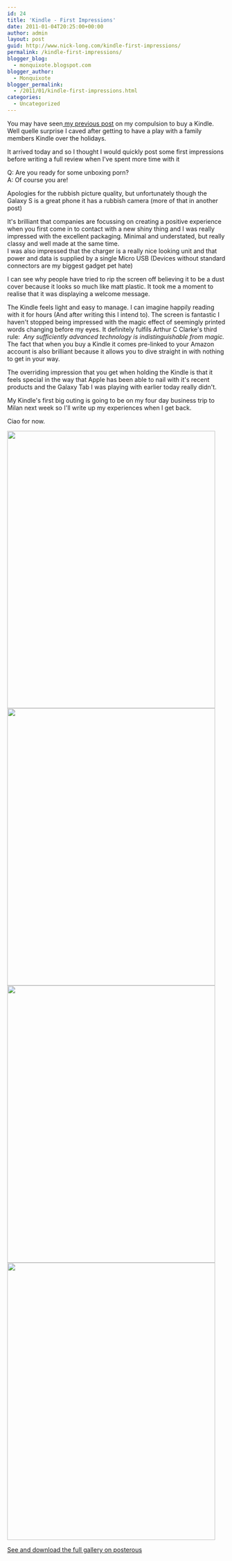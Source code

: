 ```yaml
---
id: 24
title: 'Kindle - First Impressions'
date: 2011-01-04T20:25:00+00:00
author: admin
layout: post
guid: http://www.nick-long.com/kindle-first-impressions/
permalink: /kindle-first-impressions/
blogger_blog:
  - monquixote.blogspot.com
blogger_author:
  - Monquixote
blogger_permalink:
  - /2011/01/kindle-first-impressions.html
categories:
  - Uncategorized
---
```

<div>
  <div>
    You may have seen<a href="http://nicklong.posterous.com/33925787"> my previous post</a> on my compulsion to buy a Kindle. Well quelle surprise I caved after getting to have a play with a family members Kindle over the holidays.
  </div>
  
  <p>
    It arrived today and so I thought I would quickly post some first impressions before writing a full review when I've spent more time with it
  </p>
  
  <div>
    Q: Are you ready for some unboxing porn?
  </div>
  
  <div>
    A: Of course you are!
  </div></p> 
  
  <div>
    Apologies for the rubbish picture quality, but unfortunately though the Galaxy S is a great phone it has a rubbish camera (more of that in another post) 
  </div></p> 
  
  <div>
    It's brilliant that companies are focussing on creating a positive experience when you first come in to contact with a new shiny thing and I was really impressed with the excellent packaging. Minimal and understated, but really classy and well made at the same time. 
  </div>
  
  <div>
    I was also impressed that the charger is a really nice looking unit and that power and data is supplied by a single Micro USB (Devices without standard connectors are my biggest gadget pet hate)
  </div></p> 
  
  <div>
    I can see why people have tried to rip the screen off believing it to be a dust cover because it looks so much like matt plastic. It took me a moment to realise that it was displaying a welcome message.
  </div></p> 
  
  <div>
    The Kindle feels light and easy to manage. I can imagine happily reading with it for hours (And after writing this I intend to). The screen is fantastic I haven't stopped being impressed with the magic effect of seemingly printed words changing before my eyes. It definitely fulfils Arthur C Clarke's third rule:<i>  Any sufficiently advanced technology is indistinguishable from magic.</i> The fact that when you buy a Kindle it comes pre-linked to your Amazon account is also brilliant because it allows you to dive straight in with nothing to get in your way. 
  </div></p> 
  
  <div>
    The overriding impression that you get when holding the Kindle is that it feels special in the way that Apple has been able to nail with it's recent products and the Galaxy Tab I was playing with earlier today really didn't.
  </div></p> 
  
  <div>
    My Kindle's first big outing is going to be on my four day business trip to Milan next week so I'll write up my experiences when I get back.
  </div></p> 
  
  <div>
    Ciao for now.
  </div>
  
  <p>
    <img src="http://www.nick-long.com/wp-content/uploads/2011/01/2011-01-04_18.46.50.jpg" width="480" height="640" /><img src="http://www.nick-long.com/wp-content/uploads/2011/01/2011-01-04_18.47.00.jpg" width="480" height="640" /><img src="http://www.nick-long.com/wp-content/uploads/2011/01/2011-01-04_18.47.11.jpg" width="480" height="640" /><img src="http://www.nick-long.com/wp-content/uploads/2011/01/2011-01-04_18.47.22.jpg" width="480" height="640" />
  </p>
  
  <div>
    <a href="http://nicklong.posterous.com/kindle-first-impressions">See and download the full gallery on posterous</a>
  </div>
</div>